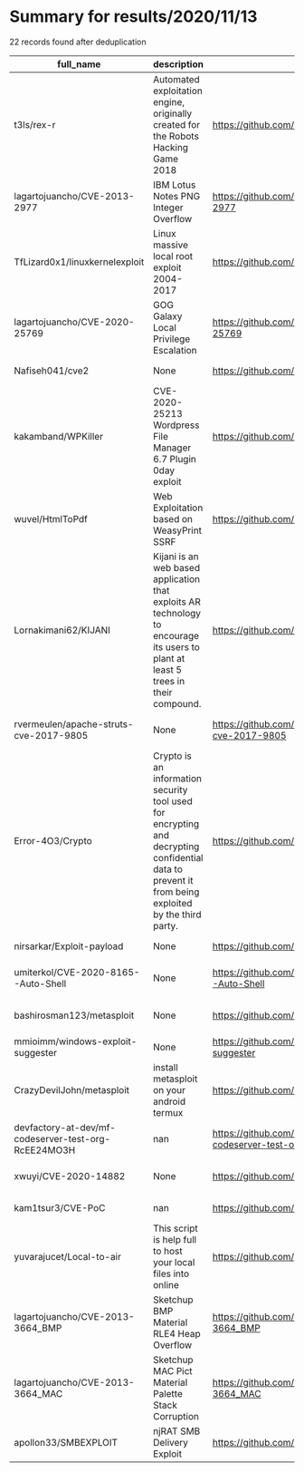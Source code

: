 
# Summary for results/2020/11/13
    
22 records found after deduplication

| full_name | description | html_url | matched_list | matched_count | pushed_at | size | stargazers_count | language | forks_count | vul_ids |
|-----------------------------------------------------|----------------------------------------------------------------------------------------------------------------------------------------------------|------------------------------------------------------------------------|----------------------------------|-----------------|---------------------------|--------|--------------------|------------|---------------|--------------------|
| t3ls/rex-r | Automated exploitation engine, originally created for the Robots Hacking Game 2018 | https://github.com/t3ls/rex-r | ['exploit'] | 1 | 2020-11-13 05:21:54+00:00 | 121 | 1 | Python | 0 | [] |
| lagartojuancho/CVE-2013-2977 | IBM Lotus Notes PNG Integer Overflow | https://github.com/lagartojuancho/CVE-2013-2977 | ['cve-2'] | 1 | 2020-11-13 18:29:19+00:00 | 164 | 0 | Python | 0 | ['CVE-2013-2977'] |
| TfLizard0x1/linuxkernelexploit | Linux massive local root exploit 2004-2017 | https://github.com/TfLizard0x1/linuxkernelexploit | ['exploit'] | 1 | 2020-11-13 18:34:28+00:00 | 9406 | 0 | C | 0 | [] |
| lagartojuancho/CVE-2020-25769 | GOG Galaxy Local Privilege Escalation | https://github.com/lagartojuancho/CVE-2020-25769 | ['cve-2'] | 1 | 2020-11-13 18:51:39+00:00 | 734 | 0 | | 0 | ['CVE-2020-25769'] |
| Nafiseh041/cve2 | None | https://github.com/Nafiseh041/cve2 | ['cve-2'] | 1 | 2020-11-13 15:28:17+00:00 | 0 | 0 | | 0 | [] |
| kakamband/WPKiller | CVE-2020-25213 Wordpress File Manager 6.7 Plugin 0day exploit | https://github.com/kakamband/WPKiller | ['0day', 'exploit'] | 2 | 2020-11-13 14:46:18+00:00 | 4 | 1 | | 1 | ['CVE-2020-25213'] |
| wuvel/HtmlToPdf | Web Exploitation based on WeasyPrint SSRF | https://github.com/wuvel/HtmlToPdf | ['exploit'] | 1 | 2020-11-13 14:35:52+00:00 | 34 | 0 | Python | 0 | [] |
| Lornakimani62/KIJANI | Kijani is an web based application that exploits AR technology to encourage its users to plant at least 5 trees in their compound. | https://github.com/Lornakimani62/KIJANI | ['exploit'] | 1 | 2020-11-13 12:57:48+00:00 | 1 | 0 | | 0 | [] |
| rvermeulen/apache-struts-cve-2017-9805 | None | https://github.com/rvermeulen/apache-struts-cve-2017-9805 | ['cve-2'] | 1 | 2020-11-13 12:07:13+00:00 | 70517 | 0 | Java | 0 | ['CVE-2017-9805'] |
| Error-4O3/Crypto | Crypto is an information security tool used for encrypting and decrypting confidential data to prevent it from being exploited by the third party. | https://github.com/Error-4O3/Crypto | ['exploit'] | 1 | 2020-11-13 11:32:24+00:00 | 6 | 0 | | 0 | [] |
| nirsarkar/Exploit-payload | None | https://github.com/nirsarkar/Exploit-payload | ['exploit'] | 1 | 2020-11-13 09:15:08+00:00 | 9022 | 0 | Python | 1 | [] |
| umiterkol/CVE-2020-8165--Auto-Shell | None | https://github.com/umiterkol/CVE-2020-8165--Auto-Shell | ['cve-2'] | 1 | 2020-11-13 09:50:29+00:00 | 4 | 1 | Python | 0 | ['CVE-2020-8165'] |
| bashirosman123/metasploit | None | https://github.com/bashirosman123/metasploit | ['metasploit module OR payload'] | 1 | 2020-11-13 07:30:24+00:00 | 0 | 0 | | 0 | [] |
| mmioimm/windows-exploit-suggester | None | https://github.com/mmioimm/windows-exploit-suggester | ['exploit'] | 1 | 2020-11-13 07:18:12+00:00 | 23 | 0 | Python | 0 | [] |
| CrazyDevilJohn/metasploit | install metasploit on your android termux | https://github.com/CrazyDevilJohn/metasploit | ['metasploit module OR payload'] | 1 | 2020-11-13 06:51:44+00:00 | 2 | 0 | Shell | 0 | [] |
| devfactory-at-dev/mf-codeserver-test-org-RcEE24MO3H | nan | https://github.com/devfactory-at-dev/mf-codeserver-test-org-RcEE24MO3H | ['rce'] | 1 | 2020-11-13 01:37:51+00:00 | 0 | 0 | nan | 0 | [] |
| xwuyi/CVE-2020-14882 | None | https://github.com/xwuyi/CVE-2020-14882 | ['cve-2'] | 1 | 2020-11-13 03:35:44+00:00 | 160 | 4 | | 0 | ['CVE-2020-14882'] |
| kam1tsur3/CVE-PoC | nan | https://github.com/kam1tsur3/CVE-PoC | ['cve poc'] | 1 | 2020-11-13 07:43:16+00:00 | 3445 | 0 | Python | 0 | [] |
| yuvarajucet/Local-to-air | This script is help full to host your local files into online | https://github.com/yuvarajucet/Local-to-air | ['shellcode'] | 1 | 2020-11-13 02:29:20+00:00 | 11 | 0 | Shell | 0 | [] |
| lagartojuancho/CVE-2013-3664_BMP | Sketchup BMP Material RLE4 Heap Overflow | https://github.com/lagartojuancho/CVE-2013-3664_BMP | ['cve-2', 'heap overflow'] | 2 | 2020-11-13 18:44:40+00:00 | 448 | 0 | Python | 0 | ['CVE-2013-3664'] |
| lagartojuancho/CVE-2013-3664_MAC | Sketchup MAC Pict Material Palette Stack Corruption | https://github.com/lagartojuancho/CVE-2013-3664_MAC | ['cve-2'] | 1 | 2020-11-13 18:48:48+00:00 | 121 | 0 | Python | 0 | ['CVE-2013-3664'] |
| apollon33/SMBEXPLOIT | njRAT SMB Delivery Exploit | https://github.com/apollon33/SMBEXPLOIT | ['exploit'] | 1 | 2020-11-13 00:46:24+00:00 | 717 | 2 | | 3 | [] |
